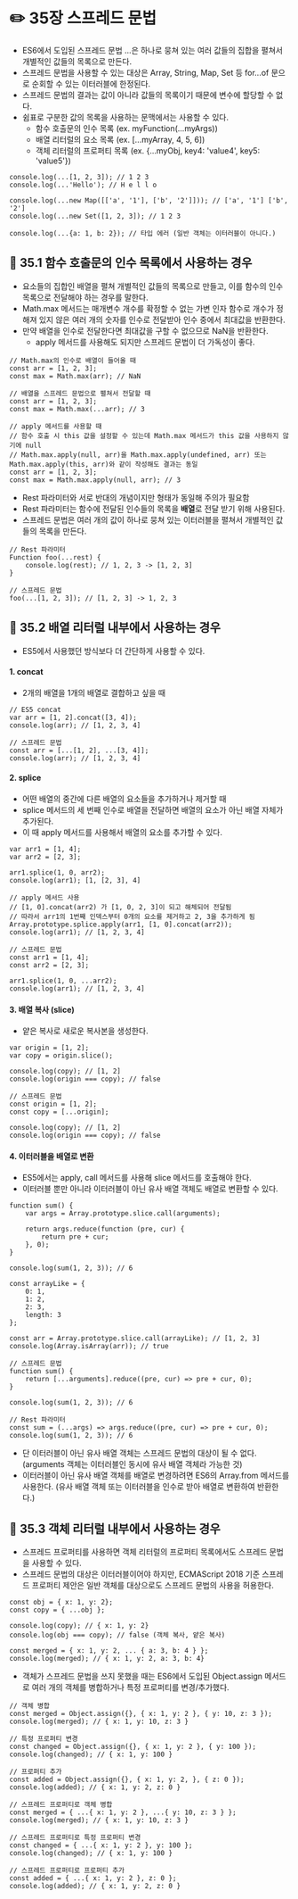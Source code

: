 # ✏️ 35장 스프레드 문법

- ES6에서 도입된 스프레드 문법 ...은 하나로 뭉쳐 있는 여러 값들의 집합을 펼쳐서 개별적인 값들의 목록으로 만든다.
- 스프레드 문법을 사용할 수 있는 대상은 Array, String, Map, Set 등 for...of 문으로 순회할 수 있는 이터러블에 한정된다.
- 스프레드 문법의 결과는 값이 아니라 값들의 목록이기 때문에 변수에 할당할 수 없다.
- 쉼표로 구분한 값의 목록을 사용하는 문맥에서는 사용할 수 있다.
  - 함수 호출문의 인수 목록 (ex. myFunction(...myArgs))
  - 배열 리터럴의 요소 목록 (ex. [...myArray, 4, 5, 6])
  - 객체 리터럴의 프로퍼티 목록 (ex. {...myObj, key4: 'value4', key5: 'value5'})

```
console.log(...[1, 2, 3]); // 1 2 3
console.log(...'Hello'); // H e l l o

console.log(...new Map([['a', '1'], ['b', '2']])); // ['a', '1'] ['b', '2']
console.log(...new Set([1, 2, 3]); // 1 2 3

console.log(...{a: 1, b: 2}); // 타입 에러 (일반 객체는 이터러블이 아니다.)
```

## 📌 35.1 함수 호출문의 인수 목록에서 사용하는 경우

- 요소들의 집합인 배열을 펼쳐 개별적인 값들의 목록으로 만들고, 이를 함수의 인수 목록으로 전달해야 하는 경우를 말한다.
- Math.max 메서드는 매개변수 개수를 확정할 수 없는 가변 인자 함수로 개수가 정해져 있지 않은 여러 개의 숫자를 인수로 전달받아 인수 중에서 최대값을 반환한다.
- 만약 배열을 인수로 전달한다면 최대값을 구할 수 없으므로 NaN을 반환한다.
  - apply 메서드를 사용해도 되지만 스프레드 문법이 더 가독성이 좋다.

```
// Math.max의 인수로 배열이 들어올 때
const arr = [1, 2, 3];
const max = Math.max(arr); // NaN

// 배열을 스프레드 문법으로 펼쳐서 전달할 때
const arr = [1, 2, 3];
const max = Math.max(...arr); // 3

// apply 메서드를 사용할 때
// 함수 호출 시 this 값을 설정할 수 있는데 Math.max 메서드가 this 값을 사용하지 않기에 null
// Math.max.apply(null, arr)을 Math.max.apply(undefined, arr) 또는 Math.max.apply(this, arr)와 같이 작성해도 결과는 동일
const arr = [1, 2, 3];
const max = Math.max.apply(null, arr); // 3
```

- Rest 파라미터와 서로 반대의 개념이지만 형태가 동일해 주의가 필요함
- Rest 파라미터는 함수에 전달된 인수들의 목록을 **배열**로 전달 받기 위해 사용된다.
- 스프레드 문법은 여러 개의 값이 하나로 뭉쳐 있는 이터러블을 펼쳐서 개별적인 값들의 목록을 만든다.

```
// Rest 파라미터
Function foo(...rest) {
    console.log(rest); // 1, 2, 3 -> [1, 2, 3]
}

// 스프레드 문법
foo(...[1, 2, 3]); // [1, 2, 3] -> 1, 2, 3
```

## 📌 35.2 배열 리터럴 내부에서 사용하는 경우

- ES5에서 사용했던 방식보다 더 간단하게 사용할 수 있다.

#### 1. concat

- 2개의 배열을 1개의 배열로 결합하고 싶을 때

```
// ES5 concat
var arr = [1, 2].concat([3, 4]);
console.log(arr); // [1, 2, 3, 4]

// 스프레드 문법
const arr = [...[1, 2], ...[3, 4]];
console.log(arr); // [1, 2, 3, 4]
```

#### 2. splice

- 어떤 배열의 중간에 다른 배열의 요소들을 추가하거나 제거할 때
- splice 메서드의 세 번째 인수로 배열을 전달하면 배열의 요소가 아닌 배열 자체가 추가된다.
- 이 때 apply 메서드를 사용해서 배열의 요소를 추가할 수 있다.

```
var arr1 = [1, 4];
var arr2 = [2, 3];

arr1.splice(1, 0, arr2);
console.log(arr1); [1, [2, 3], 4]

// apply 메서드 사용
// [1, 0].concat(arr2) 가 [1, 0, 2, 3]이 되고 해체되어 전달됨
// 따라서 arr1의 1번째 인덱스부터 0개의 요소를 제거하고 2, 3을 추가하게 됨
Array.prototype.splice.apply(arr1, [1, 0].concat(arr2));
console.log(arr1); // [1, 2, 3, 4]

// 스프레드 문법
const arr1 = [1, 4];
const arr2 = [2, 3];

arr1.splice(1, 0, ...arr2);
console.log(arr1); // [1, 2, 3, 4]
```

#### 3. 배열 복사 (slice)

- 얕은 복사로 새로운 복사본을 생성한다.

```
var origin = [1, 2];
var copy = origin.slice();

console.log(copy); // [1, 2]
console.log(origin === copy); // false

// 스프레드 문법
const origin = [1, 2];
const copy = [...origin];

console.log(copy); // [1, 2]
console.log(origin === copy); // false
```

#### 4. 이터러블을 배열로 변환

- ES5에서는 apply, call 메서드를 사용해 slice 메서드를 호출해야 한다.
- 이터러블 뿐만 아니라 이터러블이 아닌 유사 배열 객체도 배열로 변환할 수 있다.

```
function sum() {
    var args = Array.prototype.slice.call(arguments);

    return args.reduce(function (pre, cur) {
        return pre + cur;
    }, 0);
}

console.log(sum(1, 2, 3)); // 6
```

```
const arrayLike = {
    0: 1,
    1: 2,
    2: 3,
    length: 3
};

const arr = Array.prototype.slice.call(arrayLike); // [1, 2, 3]
console.log(Array.isArray(arr)); // true
```

```
// 스프레드 문법
function sum() {
    return [...arguments].reduce((pre, cur) => pre + cur, 0);
}

console.log(sum(1, 2, 3)); // 6

// Rest 파라미터
const sum = (...args) => args.reduce((pre, cur) => pre + cur, 0);
console.log(sum(1, 2, 3)); // 6
```

- 단 이터러블이 아닌 유사 배열 객체는 스프레드 문법의 대상이 될 수 없다. (arguments 객체는 이터러블인 동시에 유사 배열 객체라 가능한 것)
- 이터러블이 아닌 유사 배열 객체를 배열로 변경하려면 ES6의 Array.from 메서드를 사용한다. (유사 배열 객체 또는 이터러블을 인수로 받아 배열로 변환하여 반환한다.)

## 📌 35.3 객체 리터럴 내부에서 사용하는 경우

- 스프레드 프로퍼티를 사용하면 객체 리터럴의 프로퍼티 목록에서도 스프레드 문법을 사용할 수 있다.
- 스프레드 문법의 대상은 이터러블이어야 하지만, ECMAScript 2018 기준 스프레드 프로퍼티 제안은 일반 객체를 대상으로도 스프레드 문법의 사용을 허용한다.

```
const obj = { x: 1, y: 2};
const copy = { ...obj };

console.log(copy); // { x: 1, y: 2}
console.log(obj === copy); // false (객체 복사, 얕은 복사)

const merged = { x: 1, y: 2, ... { a: 3, b: 4 } };
console.log(merged); // { x: 1, y: 2, a: 3, b: 4}
```

- 객체가 스프레드 문법을 쓰지 못했을 때는 ES6에서 도입된 Object.assign 메서드로 여러 개의 객체를 병합하거나 특정 프로퍼티를 변경/추가했다.

```
// 객체 병합
const merged = Object.assign({}, { x: 1, y: 2 }, { y: 10, z: 3 });
console.log(merged); // { x: 1, y: 10, z: 3 }

// 특정 프로퍼티 변경
const changed = Object.assign({}, { x: 1, y: 2 }, { y: 100 });
console.log(changed); // { x: 1, y: 100 }

// 프로퍼티 추가
const added = Object.assign({}, { x: 1, y: 2, }, { z: 0 });
console.log(added); // { x: 1, y: 2, z: 0 }
```

```
// 스프레드 프로퍼티로 객체 병합
const merged = { ...{ x: 1, y: 2 }, ...{ y: 10, z: 3 } };
console.log(merged); // { x: 1, y: 10, z: 3 }

// 스프레드 프로퍼티로 특정 프로퍼티 변경
const changed = { ...{ x: 1, y: 2 }, y: 100 };
console.log(changed); // { x: 1, y: 100 }

// 스프레드 프로퍼티로 프로퍼티 추가
const added = { ...{ x: 1, y: 2 }, z: 0 };
console.log(added); // { x: 1, y: 2, z: 0 }
```
